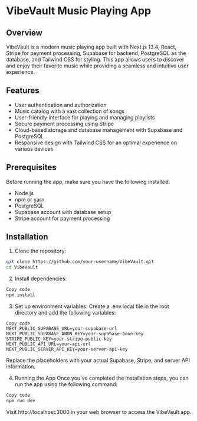 # VibeVault Music Playing App

## Overview

VibeVault is a modern music playing app built with Next.js 13.4, React, Stripe for payment processing, Supabase for backend, PostgreSQL as the database, and Tailwind CSS for styling. This app allows users to discover and enjoy their favorite music while providing a seamless and intuitive user experience.

## Features

- User authentication and authorization
- Music catalog with a vast collection of songs
- User-friendly interface for playing and managing playlists
- Secure payment processing using Stripe
- Cloud-based storage and database management with Supabase and PostgreSQL
- Responsive design with Tailwind CSS for an optimal experience on various devices

## Prerequisites

Before running the app, make sure you have the following installed:

- Node.js
- npm or yarn
- PostgreSQL
- Supabase account with database setup
- Stripe account for payment processing

## Installation

1. Clone the repository:

```bash
git clone https://github.com/your-username/VibeVault.git
cd VibeVault
```
2. Install dependencies:
```bash
Copy code
npm install
```
3. Set up environment variables:
Create a .env.local file in the root directory and add the following variables:
```env
Copy code
NEXT_PUBLIC_SUPABASE_URL=your-supabase-url
NEXT_PUBLIC_SUPABASE_ANON_KEY=your-supabase-anon-key
STRIPE_PUBLIC_KEY=your-stripe-public-key
NEXT_PUBLIC_API_URL=your-api-url
NEXT_PUBLIC_SERVER_API_KEY=your-server-api-key
```
Replace the placeholders with your actual Supabase, Stripe, and server API information.

4. Running the App
Once you've completed the installation steps, you can run the app using the following command:

```bash
Copy code
npm run dev
```
Visit http://localhost:3000 in your web browser to access the VibeVault app.
